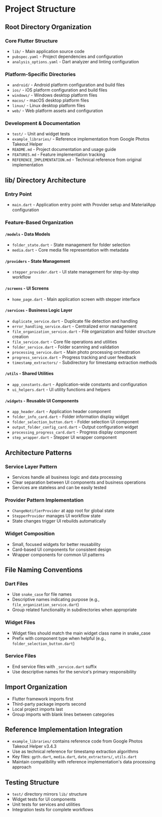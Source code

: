 # Project Structure

## Root Directory Organization

### Core Flutter Structure
- `lib/` - Main application source code
- `pubspec.yaml` - Project dependencies and configuration
- `analysis_options.yaml` - Dart analyzer and linting configuration

### Platform-Specific Directories
- `android/` - Android platform configuration and build files
- `ios/` - iOS platform configuration and build files
- `windows/` - Windows desktop platform files
- `macos/` - macOS desktop platform files
- `linux/` - Linux desktop platform files
- `web/` - Web platform assets and configuration

### Development & Documentation
- `test/` - Unit and widget tests
- `example_libraries/` - Reference implementation from Google Photos Takeout Helper
- `README.md` - Project documentation and usage guide
- `FEATURES.md` - Feature implementation tracking
- `REFERENCE_IMPLEMENTATION.md` - Technical reference from original implementation

## lib/ Directory Architecture

### Entry Point
- `main.dart` - Application entry point with Provider setup and MaterialApp configuration

### Feature-Based Organization

#### `/models` - Data Models
- `folder_state.dart` - State management for folder selection
- `media.dart` - Core media file representation with metadata

#### `/providers` - State Management
- `stepper_provider.dart` - UI state management for step-by-step workflow

#### `/screens` - UI Screens
- `home_page.dart` - Main application screen with stepper interface

#### `/services` - Business Logic Layer
- `duplicate_service.dart` - Duplicate file detection and handling
- `error_handling_service.dart` - Centralized error management
- `file_organization_service.dart` - File organization and folder structure creation
- `file_service.dart` - Core file operations and utilities
- `folder_service.dart` - Folder scanning and validation
- `processing_service.dart` - Main photo processing orchestration
- `progress_service.dart` - Progress tracking and user feedback
- `timestamp_extractors/` - Subdirectory for timestamp extraction methods

#### `/utils` - Shared Utilities
- `app_constants.dart` - Application-wide constants and configuration
- `ui_helpers.dart` - UI utility functions and helpers

#### `/widgets` - Reusable UI Components
- `app_header.dart` - Application header component
- `folder_info_card.dart` - Folder information display widget
- `folder_selection_button.dart` - Folder selection UI component
- `output_folder_config_card.dart` - Output configuration widget
- `processing_progress_card.dart` - Progress display component
- `step_wrapper.dart` - Stepper UI wrapper component

## Architecture Patterns

### Service Layer Pattern
- Services handle all business logic and data processing
- Clear separation between UI components and business operations
- Services are stateless and can be easily tested

### Provider Pattern Implementation
- `ChangeNotifierProvider` at app root for global state
- `StepperProvider` manages UI workflow state
- State changes trigger UI rebuilds automatically

### Widget Composition
- Small, focused widgets for better reusability
- Card-based UI components for consistent design
- Wrapper components for common UI patterns

## File Naming Conventions

### Dart Files
- Use `snake_case` for file names
- Descriptive names indicating purpose (e.g., `file_organization_service.dart`)
- Group related functionality in subdirectories when appropriate

### Widget Files
- Widget files should match the main widget class name in snake_case
- Prefix with component type when helpful (e.g., `folder_selection_button.dart`)

### Service Files
- End service files with `_service.dart` suffix
- Use descriptive names for the service's primary responsibility

## Import Organization
- Flutter framework imports first
- Third-party package imports second
- Local project imports last
- Group imports with blank lines between categories

## Reference Implementation Integration
- `example_libraries/` contains reference code from Google Photos Takeout Helper v3.4.3
- Use as technical reference for timestamp extraction algorithms
- Key files: `gpth.dart`, `media.dart`, `date_extractors/`, `utils.dart`
- Maintain compatibility with reference implementation's data processing approach

## Testing Structure
- `test/` directory mirrors `lib/` structure
- Widget tests for UI components
- Unit tests for services and utilities
- Integration tests for complete workflows